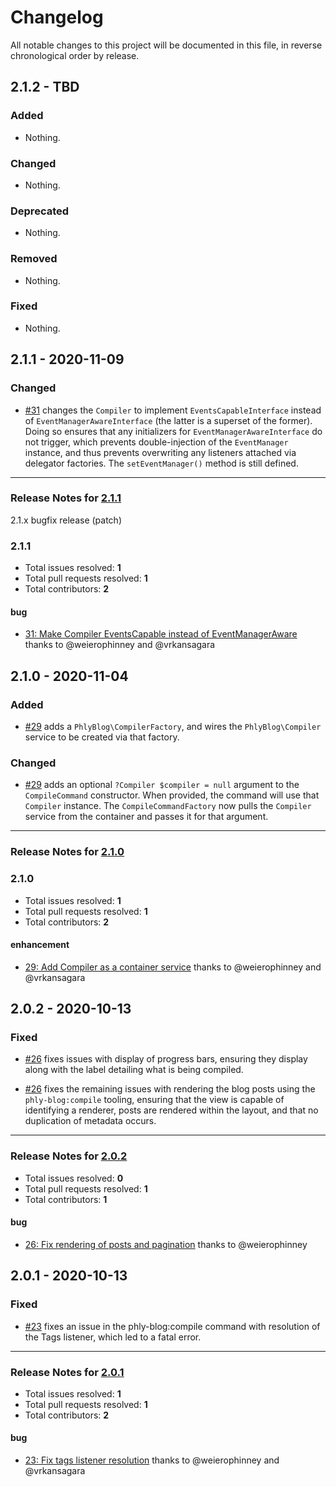 # Changelog

All notable changes to this project will be documented in this file, in reverse chronological order by release.

## 2.1.2 - TBD

### Added

- Nothing.

### Changed

- Nothing.

### Deprecated

- Nothing.

### Removed

- Nothing.

### Fixed

- Nothing.

## 2.1.1 - 2020-11-09

### Changed

- [#31](https://github.com/phly/PhlyBlog/pull/31) changes the `Compiler` to implement `EventsCapableInterface` instead of `EventManagerAwareInterface` (the latter is a superset of the former). Doing so ensures that any initializers for `EventManagerAwareInterface` do not trigger, which prevents double-injection of the `EventManager` instance, and thus prevents overwriting any listeners attached via delegator factories. The `setEventManager()` method is still defined.


-----

### Release Notes for [2.1.1](https://github.com/phly/PhlyBlog/milestone/7)

2.1.x bugfix release (patch)

### 2.1.1

- Total issues resolved: **1**
- Total pull requests resolved: **1**
- Total contributors: **2**

#### bug

 - [31: Make Compiler EventsCapable instead of EventManagerAware](https://github.com/phly/PhlyBlog/pull/31) thanks to @weierophinney and @vrkansagara

## 2.1.0 - 2020-11-04

### Added

- [#29](https://github.com/phly/PhlyBlog/pull/29) adds a `PhlyBlog\CompilerFactory`, and wires the `PhlyBlog\Compiler` service to be created via that factory.

### Changed

- [#29](https://github.com/phly/PhlyBlog/pull/29) adds an optional `?Compiler $compiler = null` argument to the `CompileCommand` constructor. When provided, the command will use that `Compiler` instance. The `CompileCommandFactory` now pulls the `Compiler` service from the container and passes it for that argument.


-----

### Release Notes for [2.1.0](https://github.com/phly/PhlyBlog/milestone/3)



### 2.1.0

- Total issues resolved: **1**
- Total pull requests resolved: **1**
- Total contributors: **2**

#### enhancement

 - [29: Add Compiler as a container service](https://github.com/phly/PhlyBlog/pull/29) thanks to @weierophinney and @vrkansagara

## 2.0.2 - 2020-10-13

### Fixed

- [#26](https://github.com/phly/PhlyBlog/pull/26) fixes issues with display of progress bars, ensuring they display along with the label detailing what is being compiled.

- [#26](https://github.com/phly/PhlyBlog/pull/26) fixes the remaining issues with rendering the blog posts using the `phly-blog:compile` tooling, ensuring that the view is capable of identifying a renderer, posts are rendered within the layout, and that no duplication of metadata occurs.

-----

### Release Notes for [2.0.2](https://github.com/phly/PhlyBlog/milestone/5)

- Total issues resolved: **0**
- Total pull requests resolved: **1**
- Total contributors: **1**

#### bug

 - [26: Fix rendering of posts and pagination](https://github.com/phly/PhlyBlog/pull/26) thanks to @weierophinney

## 2.0.1 - 2020-10-13

### Fixed

- [#23](https://github.com/phly/PhlyBlog/pull/23) fixes an issue in the phly-blog:compile command with resolution of the Tags listener, which led to a fatal error.

-----

### Release Notes for [2.0.1](https://github.com/phly/PhlyBlog/milestone/2)

- Total issues resolved: **1**
- Total pull requests resolved: **1**
- Total contributors: **2**

#### bug

 - [23: Fix tags listener resolution](https://github.com/phly/PhlyBlog/pull/23) thanks to @weierophinney and @vrkansagara

